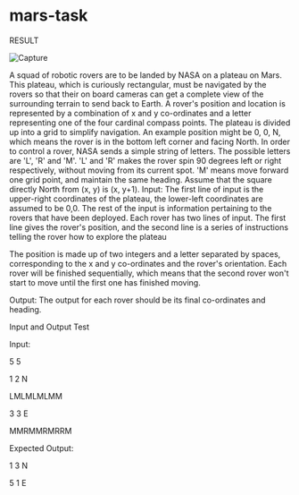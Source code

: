 # mars-task

RESULT

![Capture](https://user-images.githubusercontent.com/72502671/136356987-8e8696ef-7bd6-499b-b0ad-b2da306a5fa7.PNG)

A squad of robotic rovers are to be landed by NASA on a plateau on Mars. This 
plateau, which is curiously rectangular, must be navigated by the rovers so that their on 
board cameras can get a complete view of the surrounding terrain to send back to 
Earth.
A rover's position and location is represented by a combination of x and y co-ordinates and 
a letter representing one of the four cardinal compass points. The plateau is divided up into 
a grid to simplify navigation. An example position might be 0, 0, N, which means the rover 
is in the bottom left corner and facing North.
In order to control a rover, NASA sends a simple string of letters. The possible letters are 
'L', 'R' and 'M'. 'L' and 'R' makes the rover spin 90 degrees left or right respectively, without 
moving from its current spot. 'M' means move forward one grid point, and maintain the 
same heading.
Assume that the square directly North from (x, y) is (x, y+1).
Input:
The first line of input is the upper-right coordinates of the plateau, the lower-left 
coordinates are assumed to be 0,0.
The rest of the input is information pertaining to the rovers that have been deployed. 
Each rover has two lines of input. The first line gives the rover's position, and the second 
line is a series of instructions telling the rover how to explore the plateau

The position is made up of two integers and a letter separated by spaces, corresponding 
to the x and y co-ordinates and the rover's orientation.
Each rover will be finished sequentially, which means that the second rover won't start to 
move until the first one has finished moving.


Output:
The output for each rover should be its final co-ordinates and heading.

Input and Output Test

Input:

5 5

1 2 N

LMLMLMLMM

3 3 E

MMRMMRMRRM

Expected Output: 

1 3 N

5 1 E
